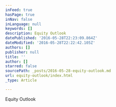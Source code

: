 ```yaml
---
inFeed: true
hasPage: true
inNav: false
inLanguage: null
keywords: []
description: Equity Outlook
datePublished: '2016-05-28T22:23:09.864Z'
dateModified: '2016-05-28T22:22:42.105Z'
authors: []
publisher: null
title: ''
author: []
starred: false
sourcePath: _posts/2016-05-28-equity-outlook.md
url: equity-outlook/index.html
_type: Article

---
```

Equity Outlook